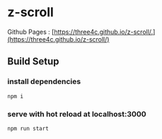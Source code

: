 # z-scroll

Github Pages :  [https://three4c.github.io/z-scroll/.](https://three4c.github.io/z-scroll/)

## Build Setup
### install dependencies
```
npm i
```

### serve with hot reload at localhost:3000
```
npm run start
```

